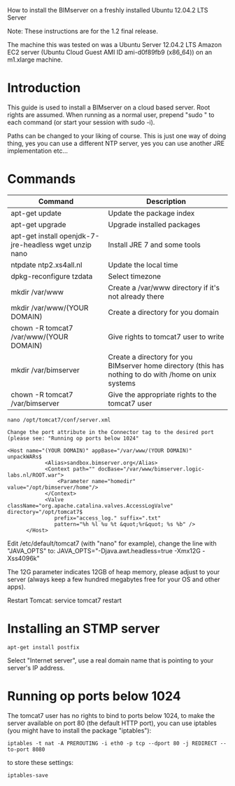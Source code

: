 How to install the BIMserver on a freshly installed Ubuntu 12.04.2 LTS Server

Note: These instructions are for the 1.2 final release.

The machine this was tested on was a Ubuntu Server 12.04.2 LTS Amazon EC2 server (Ubuntu Cloud Guest AMI ID ami-d0f89fb9 (x86_64)) on an m1.xlarge machine.

# Introduction

This guide is used to install a BIMserver on a cloud based server. Root rights are assumed. When running as a normal user, prepend "sudo " to each command (or start your session with sudo -i).

Paths can be changed to your liking of course. This is just one way of doing thing, yes you can use a different NTP server, yes you can use another JRE implementation etc...

# Commands

| Command | Description |
| ------------- | ------------- |
| apt-get update | Update the package index |
| apt-get upgrade | Upgrade installed packages |
| apt-get install openjdk-7-jre-headless wget unzip nano | Install JRE 7 and some tools |
| ntpdate ntp2.xs4all.nl | Update the local time |
| dpkg-reconfigure tzdata | Select timezone |
| mkdir /var/www | Create a /var/www directory if it's not already there |
| mkdir /var/www/(YOUR DOMAIN) | Create a directory for you domain |
| chown -R tomcat7 /var/www/(YOUR DOMAIN) | Give rights to tomcat7 user to write |
| mkdir /var/bimserver | Create a directory for you BIMserver home directory (this has nothing to do with /home on unix systems |
| chown -R tomcat7 /var/bimserver | Give the appropriate rights to the tomcat7 user |

```
nano /opt/tomcat7/conf/server.xml

Change the port attribute in the Connector tag to the desired port (please see: "Running op ports below 1024"

<Host name="(YOUR DOMAIN)" appBase="/var/www/(YOUR DOMAIN)" unpackWARs$
            <Alias>sandbox.bimserver.org</Alias>
            <Context path="" docBase="/var/www/bimserver.logic-labs.nl/ROOT.war">
                <Parameter name="homedir" value="/opt/bimserver/home"/>
            </Context>
            <Valve className="org.apache.catalina.valves.AccessLogValve" directory="/opt/tomcat7$
               prefix="access_log." suffix=".txt"
               pattern="%h %l %u %t &quot;%r&quot; %s %b" />
      </Host>
```

Edit /etc/default/tomcat7 (with "nano" for example), change the line with "JAVA_OPTS" to: JAVA_OPTS="-Djava.awt.headless=true -Xmx12G -Xss4096k"

The 12G parameter indicates 12GB of heap memory, please adjust to your server (always keep a few hundred megabytes free for your OS and other apps).

Restart Tomcat: service tomcat7 restart

# Installing an STMP server

```
apt-get install postfix
```

Select "Internet server", use a real domain name that is pointing to your server's IP address.

# Running op ports below 1024

The tomcat7 user has no rights to bind to ports below 1024, to make the server available on port 80 (the default HTTP port), you can use iptables (you might have to install the package "iptables"):

```
iptables -t nat -A PREROUTING -i eth0 -p tcp --dport 80 -j REDIRECT --to-port 8080
```
to store these settings:
```
iptables-save
```